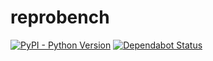 # reprobench

[![PyPI - Python Version](https://img.shields.io/pypi/pyversions/reprobench.svg)](https://pypi.org/project/reprobench)
[![Dependabot Status](https://api.dependabot.com/badges/status?host=github&repo=rkkautsar/reprobench)](https://dependabot.com)
